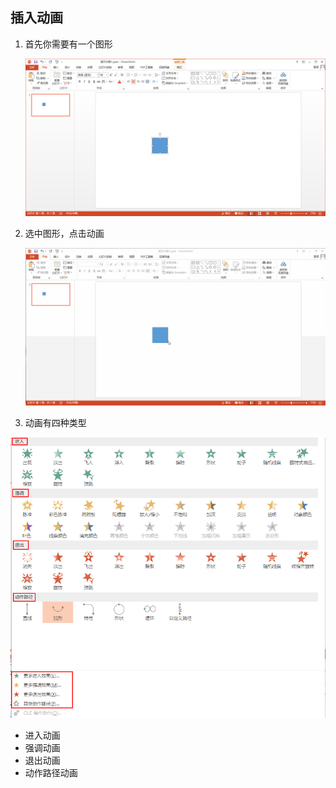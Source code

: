 ## 插入动画

1. 首先你需要有一个图形



   ![image-20201011212235520](https://raw.githubusercontent.com/huxiaoning/img/master/20201011212238.png)

   

2. 选中图形，点击动画

   ![动画选择界面](https://raw.githubusercontent.com/huxiaoning/img/master/20201011212427.gif)

3. 动画有四种类型

![image-20201011212644878](https://raw.githubusercontent.com/huxiaoning/img/master/20201011212646.png)



   - 进入动画
   - 强调动画
   - 退出动画
   - 动作路径动画